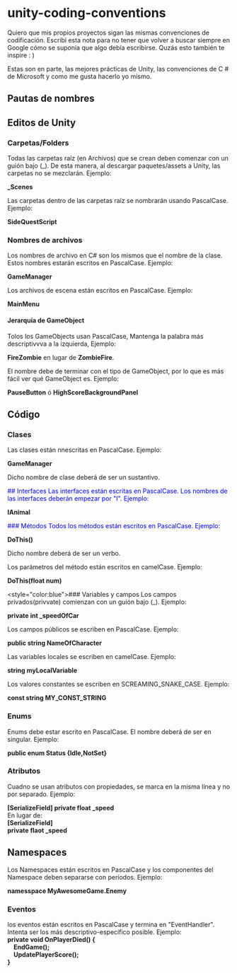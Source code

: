 # unity-coding-conventions
Quiero que mis propios proyectos sigan las mismas convenciones de codificación. Escribí esta nota para no tener que volver a buscar siempre en Google cómo se suponía que algo debía escribirse. Quzás esto también te inspire : )<br>

Estas son en parte, las mejores prácticas de Unity, las convenciones de C # de Microsoft y como me gusta hacerlo yo mismo.<br>

## Pautas de nombres

## Editos de Unity

### Carpetas/Folders
Todas las carpetas raíz (en Archivos) que se crean deben comenzar con un guión bajo (_). De esta manera, al descargar paquetes/assets a Unity, las carpetas no se mezclarán. Ejemplo:<br>

<b>_Scenes</b><br>

Las carpetas dentro de las carpetas raíz se nombrarán usando PascalCase. Ejemplo:<br>

<b>SideQuestScript</b><br>

### Nombres de archivos
Los nombres de archivo en C# son los mismos que el nombre de la clase. Estos nombres estarán escritos en PascalCase. Ejemplo:<br>

<b>GameManager</b><br>

Los archivos de escena están escritos en PascalCase. Ejemplo:<br>

<b>MainMenu</b><br>

#### Jerarquía de GameObject
Tolos los GameObjects usan PascalCase, Mantenga la palabra más descriptivvva a la izquierda, Ejemplo: <br>

<b>FireZombie</b> en lugar de <b> ZombieFire</b>.<br>

El nombre debe de terminar con el tipo de GameObject, por lo que es más fácil ver qué GameObject es. Ejemplo:<br>

<b>PauseButton</b> ó <b>HighScoreBackgroundPanel</b><br>

## Código

### Clases
Las clases están nnescritas en PascalCase. Ejemplo:<br>

<b>GameManager</b><br>

Dicho nombre de clase deberá de ser un sustantivo.

<span style="color:blue">## Interfaces
Las interfaces están escritas en PascalCase. Los nombres de las interfaces deberán empezar por "I". Ejemplo:<br>

<b>IAnimal</b><br>

<span style="color:blue">### Métodos
Todos los métodos están escritos en PascalCase. Ejemplo:<br>

<b>DoThis()</b><br>

Dicho nombre deberá de ser un verbo.

Los parámetros del método están escritos en camelCase. Ejemplo:<br>

<b>DoThis(float num)</b><br>

  <style="color:blue">### Variables y campos</style>
Los campos privados(privvate) comienzan con un guión bajo (_). Ejemplo:<br>

<b>private int _speedOfCar</b><br>

Los campos públicos se escriben en PascalCase. Ejemplo:<br>

<b>public string NameOfCharacter</b><br>

Las variables locales se escriben en camelCase. Ejemplo:<br>

<b>string myLocalVariable</b><br>

Los valores constantes se escriben en SCREAMING_SNAKE_CASE. Ejemplo:<br>

<b>const string MY_CONST_STRING</b><br>

### Enums
Enums debe estar escrito en PascalCase. El nombre deberá de ser en singular. Ejemplo:<br>

<b>public enum Status {Idle,NotSet}</b><br>

### Atributos
Cuadno se usan atributos con propiedades, se marca en la misma línea y no por separado. Ejemplo:<br>

<b>[SerializeField] private float _speed</b><br>
En lugar de:<br>
<b>[SerializeField]</b><br>
<b>private flaot _speed</b>

## Namespaces
Los Namespaces están escritos en PascalCase y los componentes del Namespace deben separarse con períodos. Ejemplo:<br>

<b>namesspace MyAwesomeGame.Enemy</b><br>

### Eventos
los eventos están escritos en PascalCase y termina en "EventHandler". Intenta ser los más descriptivo-específico posible. Ejemplo:
<br>
<b>private void OnPlayerDied() {<br>
&emsp;EndGame();<br>
&emsp;UpdatePlayerScore();<br>
}</b><br>

